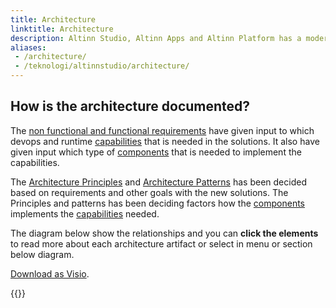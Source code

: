 ```yaml
---
title: Architecture
linktitle: Architecture
description: Altinn Studio, Altinn Apps and Altinn Platform has a modern cloud native architecture. This documentation describes everything from the requirements affecting the architecture to the defined capabilities and the components that provides them.
aliases:
 - /architecture/
 - /teknologi/altinnstudio/architecture/
---
```


## How is the architecture documented?
The [non functional and functional requirements](requirements) have given input to which devops and runtime [capabilities](capabilities) 
that is needed in the solutions. It also have given input which type of [components](components) that is needed to implement the capabilities.

The [Architecture Principles](principles) and [Architecture Patterns](patterns) has been
decided based on requirements and other goals with the new solutions.
The Principles and patterns has been deciding factors how the [components](components) implements the [capabilities](capabilities) needed.

The diagram below show the relationships and you can **click the elements** to read more about each architecture artifact or select in menu or section below diagram. 

<object data="/technology/architecture/architecture_decision_relationship.svg" type="image/svg+xml" style="width: 100%;"></object>

[Download as Visio](architecture_decision_relationship.vsdx).

{{<children>}}
